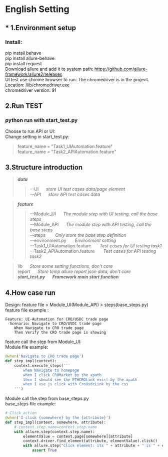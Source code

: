 # English Setting
## * 1.Environment setup
### Install:
pip install behave<br>
pip install allure-behave<br>
pip install request<br>
Download allure and add it to system path: https://github.com/allure-framework/allure2/releases <br>
UI test use chrome browser to run. The chromedriver is in the project. Location: /lib/chromedriver.exe<br>
chromedriver version: 91<br>
## 2.Run TEST
### python run with start_test.py
Choose to run API or UI:<br>
Change setting in start_test.py:
>feature_name = "Task1_UIAutomation.feature"<br>
>feature_name = "Task2_APIAutomation.feature" <br>




## 3.Structure introduction
> ___data___  <br> 
>>--UI &nbsp;&nbsp;&nbsp;&nbsp; *store UI test cases data/page element* <br> 
>>--API &nbsp;&nbsp;&nbsp;&nbsp; *store API test cases data* <br>

> ___feature___  <br> 
>>--Module_UI  &nbsp;&nbsp;&nbsp;&nbsp;  *The module step with UI testing, call the base steps* <br>
>>--Module_API     &nbsp;&nbsp;&nbsp;&nbsp;       *The module step with API testing, call the base steps* <br>
>>--steps &nbsp;&nbsp;&nbsp;&nbsp;&nbsp;&nbsp; *Only store the base step definition* <br>
>>--environment.py &nbsp;&nbsp;&nbsp;&nbsp;&nbsp; *Environment setting* <br>
>>--Task1_UIAutomation.feature &nbsp;&nbsp;&nbsp;&nbsp;&nbsp;  *Test cases for UI testing task1* <br>
>>--Task2_APIAutomation.feature &nbsp;&nbsp;&nbsp;&nbsp;&nbsp;  *Test cases for API testing task2* <br>

>lib &nbsp;&nbsp;&nbsp;&nbsp;  *Store some setting functions, don't care* <br>
>report &nbsp;&nbsp;&nbsp;&nbsp;  *Store temp allure report json data, don't care* <br>
> ___start_test.py___ &nbsp;&nbsp;&nbsp;&nbsp;  ***Framework main start function*** <br>


## 4.How case run
Design: feature file > Module_UI(Module_API) > steps(base_steps.py) <br>
feature file example :
```gherkin
Feature: UI-Automation for CRO/USDC trade page
  Scenario: Navigate to CRO/USDC trade page
    When Navigate to CRO trade page
    Then Verify the CRO trade page is showing
```

feature call the step from Module_UI: <br>
Module file example: <br> 
```python
@when('Navigate to CRO trade page')
def step_impl(context):
    context.execute_steps('''
        when Navigate to homepage
        when I click CROMarket by the xpath
        then I should see the ETHCROLink exist by the xpath
        when I use js click with CroUsdcLink by the css
    ''')
```

Module call the step from base_steps.py <br>
base_steps file example: <br>
```python
# Click action
@when('I click {somewhere} by the {attribute}')
def step_impl(context, somewhere, attribute):
    # context.step.name=context.step.name
    with allure.step(context.step.name):
        elementValue = context.page[somewhere][attribute]
        context.driver.find_element(attribute, elementValue).click()
        with allure.step("Click element: its " + attribute + " is " + elementValue):
            assert True
```
### 
